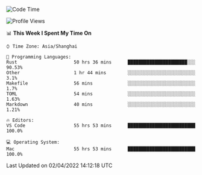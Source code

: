 <!--START_SECTION:waka-->
![Code Time](http://img.shields.io/badge/Code%20Time-1%2C201%20hrs%2010%20mins-blue)

![Profile Views](http://img.shields.io/badge/Profile%20Views-13-blue)

📊 **This Week I Spent My Time On** 

```text
⌚︎ Time Zone: Asia/Shanghai

💬 Programming Languages: 
Rust                     50 hrs 36 mins      ██████████████████████░░░   90.53% 
Other                    1 hr 44 mins        ░░░░░░░░░░░░░░░░░░░░░░░░░   3.1% 
Makefile                 56 mins             ░░░░░░░░░░░░░░░░░░░░░░░░░   1.7% 
TOML                     54 mins             ░░░░░░░░░░░░░░░░░░░░░░░░░   1.63% 
Markdown                 40 mins             ░░░░░░░░░░░░░░░░░░░░░░░░░   1.21%

🔥 Editors: 
VS Code                  55 hrs 53 mins      █████████████████████████   100.0%

💻 Operating System: 
Mac                      55 hrs 53 mins      █████████████████████████   100.0%

```


 Last Updated on 02/04/2022 14:12:18 UTC
<!--END_SECTION:waka-->
